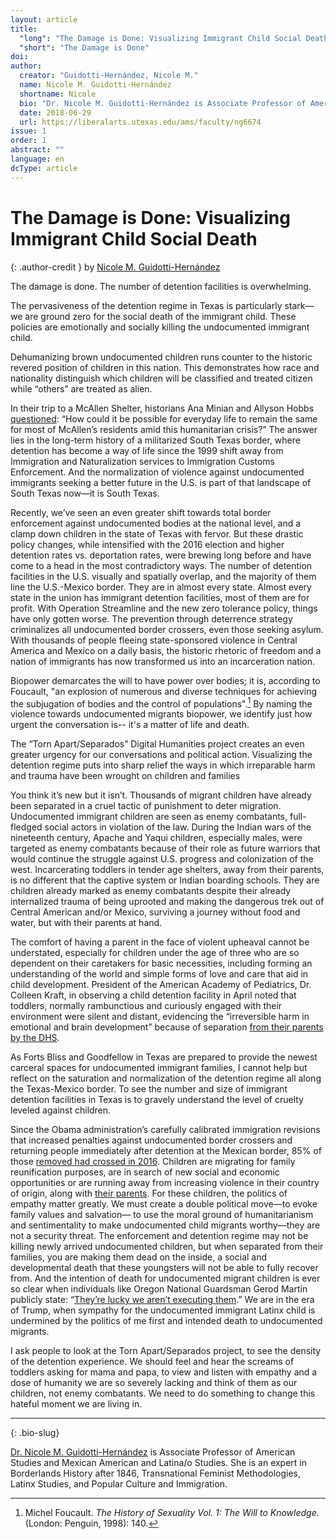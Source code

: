```yaml
---
layout: article
title: 
  "long": "The Damage is Done: Visualizing Immigrant Child Social Death"
  "short": "The Damage is Done"
doi:
author: 
  creator: "Guidotti-Hernández, Nicole M."
  name: Nicole M. Guidotti-Hernández
  shortname: Nicole
  bio: "Dr. Nicole M. Guidotti-Hernández is Associate Professor of American Studies and Mexican American and Latina/o Studies. She is an expert in Borderlands History after 1846, Transnational Feminist Methodologies, Latinx Studies, and Popular Culture and Immigration."
  date: 2018-06-29
  url: https://liberalarts.utexas.edu/ams/faculty/ng6674
issue: 1
order: 1
abstract: ""
language: en
dcType: article
---
```


# The Damage is Done: Visualizing Immigrant Child Social Death 

{: .author-credit } 
by [Nicole M. Guidotti-Hernández](https://liberalarts.utexas.edu/ams/faculty/ng6674)

The damage is done. The number of detention facilities is overwhelming.

The pervasiveness of the detention regime in Texas is particularly stark—we are ground zero for the social death of the immigrant child. These policies are emotionally and socially killing the undocumented immigrant child.

Dehumanizing brown undocumented children runs counter to the historic revered position of children in this nation.  This demonstrates how race and nationality distinguish which children will be classified and treated citizen while “others” are treated as alien. 

In their trip to a McAllen Shelter, historians Ana Minian and Allyson Hobbs [questioned](https://www.washingtonpost.com/news/made-by-history/wp/2018/06/25/a-firsthand-look-at-the-horrors-of-immigration-detention/?noredirect=on&utm_term=.0ee7b47f2b7d): “How could it be possible for everyday life to remain the same for most of McAllen’s residents amid this humanitarian crisis?” The answer lies in the long-term history of a militarized South Texas border, where detention has become a way of life since the 1999 shift away from Immigration and Naturalization services to Immigration Customs Enforcement. And the normalization of violence against undocumented immigrants seeking a better future in the U.S. is part of that landscape of South Texas now—it is South Texas.  

Recently, we’ve seen an even greater shift towards total border enforcement against undocumented bodies at the national level, and a clamp down children in the state of Texas with fervor. But these drastic policy changes, while intensified with the 2016 election and higher detention rates vs. deportation rates, were brewing long before and have come to a head in the most contradictory ways. The number of detention facilities in the U.S. visually and spatially overlap, and the majority of them line the U.S.-Mexico border. They are in almost every state. Almost every state in the union has immigrant detention facilities, most of them are for profit. With Operation Streamline and the new zero tolerance policy, things have only gotten worse. The prevention through deterrence strategy criminalizes all undocumented border crossers, even those seeking asylum. With thousands of people fleeing state-sponsored violence in Central America and Mexico on a daily basis, the historic rhetoric of freedom and a nation of immigrants has now transformed us into an incarceration nation.

Biopower demarcates the will to have power over bodies; it is, according to Foucault, "an explosion of numerous and diverse techniques for achieving the subjugation of bodies and the control of populations".[^foucault] By naming the violence towards undocumented migrants biopower, we identify just how urgent the conversation is-- it's a matter of life and death. 

The “Torn Apart/Separados” Digital Humanities project creates an even greater urgency for our conversations and political action. Visualizing the detention regime puts into sharp relief the ways in which irreparable harm and trauma have been wrought on children and families

You think it’s new but it isn’t. Thousands of migrant children have already been separated in a cruel tactic of punishment to deter migration. Undocumented immigrant children are seen as enemy combatants, full-fledged social actors in violation of the law. During the Indian wars of the nineteenth century, Apache and Yaqui children, especially males, were targeted as enemy combatants because of their role as future warriors that would continue the struggle against U.S. progress and colonization of the west. Incarcerating toddlers in tender age shelters, away from their parents, is no different that the captive system or Indian boarding schools. They are children already marked as enemy combatants despite their already internalized trauma of being uprooted and making the dangerous trek out of Central American and/or Mexico, surviving a journey without food and water, but with their parents at hand. 

The comfort of having a parent in the face of violent upheaval cannot be understated, especially for children under the age of three who are so dependent on their caretakers for basic necessities, including forming an understanding of the world and simple forms of love and care that aid in child development. President of the American Academy of Pediatrics, Dr. Colleen Kraft, in observing a child detention facility in April noted that toddlers, normally rambunctious and curiously engaged with their environment were silent and distant, evidencing the “irreversible harm in emotional and brain development” because of separation [from their parents by the DHS](https://www.usatoday.com/story/news/nation/2018/06/20/immigrant-children-doctors-health-forced-separations/717153002/). 

As Forts Bliss and Goodfellow in Texas are prepared to provide the newest carceral spaces for undocumented immigrant families, I cannot help but reflect on the saturation and normalization of the detention regime all along the Texas-Mexico border. To see the number and size of immigrant detention facilities in Texas is to gravely understand the level of cruelty leveled against children. 

Since the Obama administration’s carefully calibrated immigration revisions that increased penalties against undocumented border crossers and returning people immediately after detention at the Mexican border, 85% of those [removed had crossed in 2016](https://www.migrationpolicy.org/article/obama-record-deportations-deporter-chief-or-not). Children are migrating for family reunification purposes, are in search of new social and economic opportunities or are running away from increasing violence in their country of origin, along with [their parents](https://www.unicefusa.org/mission/emergencies/child-refugees/central-american-child-migrants). For these children, the politics of empathy matter greatly. We must create a double political move—to evoke family values and salvation— to use the moral ground of humanitarianism and sentimentality to make undocumented child migrants worthy—they are not a security threat. The enforcement and detention regime may not be killing newly arrived undocumented children, but when separated from their families, you are making them dead on the inside, a social and developmental death that these youngsters will not be able to fully recover from. And the intention of death for undocumented migrant children is ever so clear when individuals like Oregon National Guardsman Gerod Martin publicly state: “[They’re lucky we aren’t executing them](https://www.washingtonpost.com/news/morning-mix/wp/2018/06/25/theyre-lucky-we-arent-executing-them-national-guardsman-face-punishment-for-facebook-post-on-migrants/?utm_term=.04d4a7df21bb).”  We are in the era of Trump, when sympathy for the undocumented immigrant Latinx child is undermined by the politics of me first and intended death to undocumented migrants. 

I ask people to look at the Torn Apart/Separados project, to see the density  of the detention experience. We should feel and hear the screams of toddlers asking for mama and papa, to view and listen with empathy and a dose of humanity we are so severely lacking and think of them as our children, not enemy combatants. We need to do something to change this hateful moment we are living in. 

[^foucault]: Michel Foucault. *The History of Sexuality Vol. 1: The Will to Knowledge*. (London: Penguin, 1998): 140.

---

{: .bio-slug}

[Dr. Nicole M. Guidotti-Hernández](https://liberalarts.utexas.edu/ams/faculty/ng6674) is Associate Professor of American Studies and Mexican American and Latina/o Studies. She is an expert in Borderlands History after 1846, Transnational Feminist Methodologies, Latinx Studies, and Popular Culture and Immigration.
